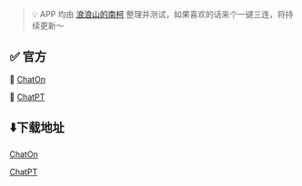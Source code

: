 > 💡 APP 均由 [浪浪山的南柯](https://space.bilibili.com/2083768762) 整理并测试，如果喜欢的话来个一键三连，将持续更新～

## ✅ 官方

🧗 [ChatOn](https://play.google.com/store/apps/details?id=ai.chat.gpt.bot&hl=zh_CN)

🧗 [ChatPT](https://play.google.com/store/apps/details?id=com.openchat.gpt3ai&hl=zh_CN)

## ⬇️下载地址

[ChatOn](https://github.com/LangLangShanDeNanKe/mobile_chatgpt/releases/download/chatgpt/ChatOn_1.6.112.apk)

[ChatPT](https://github.com/LangLangShanDeNanKe/mobile_chatgpt/releases/download/chatgpt/ChatPT_2.1.2.apk)
